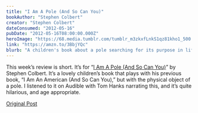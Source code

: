 ```yaml
---
title: "I Am A Pole (And So Can You)"
bookAuthor: "Stephen Colbert"
creator: "Stephen Colbert"
dateConsumed: "2012-05-16"
pubDate: "2012-05-16T08:00:00.000Z"
heroImage: "https://68.media.tumblr.com/tumblr_m3zkxfLnkS1qz81kho1_500.jpg"
link: "https://amzn.to/3BbjYQc"
blurb: "A children's book about a pole searching for its purpose in life."
---
```


This week’s review is short. It’s for “[I Am A Pole (And So Can You)](https://www.amazon.com/Am-Pole-And-Can-You/dp/1455523429)” by Stephen Colbert. It’s a lovely children’s book that plays with his previous book, “I Am An American (And So Can You),” but with the physical object of a pole. I listened to it on Audible with Tom Hanks narrating this, and it’s quite hilarious, and age appropriate.

[Original Post](https://jermspeaks.com/post/23170785874/this-weeks-review-is-short-its-for-i-am-a-pole)
